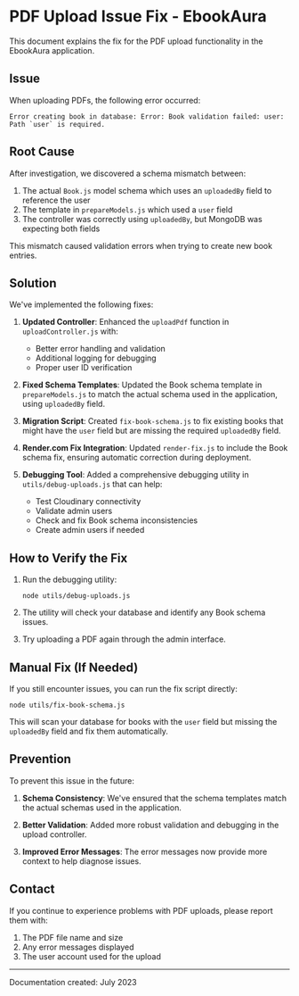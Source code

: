 # PDF Upload Issue Fix - EbookAura

This document explains the fix for the PDF upload functionality in the EbookAura application.

## Issue

When uploading PDFs, the following error occurred:

```
Error creating book in database: Error: Book validation failed: user: Path `user` is required.
```

## Root Cause

After investigation, we discovered a schema mismatch between:

1. The actual `Book.js` model schema which uses an `uploadedBy` field to reference the user
2. The template in `prepareModels.js` which used a `user` field
3. The controller was correctly using `uploadedBy`, but MongoDB was expecting both fields

This mismatch caused validation errors when trying to create new book entries.

## Solution

We've implemented the following fixes:

1. **Updated Controller**: Enhanced the `uploadPdf` function in `uploadController.js` with:
   - Better error handling and validation
   - Additional logging for debugging
   - Proper user ID verification

2. **Fixed Schema Templates**: Updated the Book schema template in `prepareModels.js` to match the actual schema used in the application, using `uploadedBy` field.

3. **Migration Script**: Created `fix-book-schema.js` to fix existing books that might have the `user` field but are missing the required `uploadedBy` field.

4. **Render.com Fix Integration**: Updated `render-fix.js` to include the Book schema fix, ensuring automatic correction during deployment.

5. **Debugging Tool**: Added a comprehensive debugging utility in `utils/debug-uploads.js` that can help:
   - Test Cloudinary connectivity
   - Validate admin users
   - Check and fix Book schema inconsistencies
   - Create admin users if needed

## How to Verify the Fix

1. Run the debugging utility:
   ```
   node utils/debug-uploads.js
   ```

2. The utility will check your database and identify any Book schema issues.

3. Try uploading a PDF again through the admin interface.

## Manual Fix (If Needed)

If you still encounter issues, you can run the fix script directly:

```
node utils/fix-book-schema.js
```

This will scan your database for books with the `user` field but missing the `uploadedBy` field and fix them automatically.

## Prevention

To prevent this issue in the future:

1. **Schema Consistency**: We've ensured that the schema templates match the actual schemas used in the application.

2. **Better Validation**: Added more robust validation and debugging in the upload controller.

3. **Improved Error Messages**: The error messages now provide more context to help diagnose issues.

## Contact

If you continue to experience problems with PDF uploads, please report them with:

1. The PDF file name and size
2. Any error messages displayed
3. The user account used for the upload

---

Documentation created: July 2023 